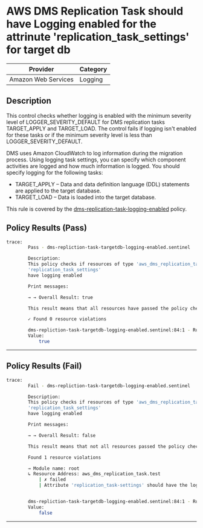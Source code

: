 # AWS DMS Replication Task should have Logging enabled for the attrinute 'replication_task_settings' for target db

| Provider            |    Category   |
| ------------------- |   ---------   |
| Amazon Web Services |    Logging    |

## Description

This control checks whether logging is enabled with the minimum severity level of LOGGER_SEVERITY_DEFAULT for DMS replication tasks TARGET_APPLY and TARGET_LOAD. The control fails if logging isn't enabled for these tasks or if the minimum severity level is less than LOGGER_SEVERITY_DEFAULT.

DMS uses Amazon CloudWatch to log information during the migration process. Using logging task settings, you can specify which component activities are logged and how much information is logged. You should specify logging for the following tasks:

  - TARGET_APPLY – Data and data definition language (DDL) statements are applied to the target database.
  - TARGET_LOAD – Data is loaded into the target database.

This rule is covered by the [dms-replication-task-logging-enabled](../../policies/dms-replication-task-logging-enabled.sentinel) policy.

## Policy Results (Pass)

```bash
trace:
        Pass - dms-repliction-task-targetdb-logging-enabled.sentinel

        Description:
        This policy checks if resources of type 'aws_dms_replication_task' have the
        'replication_task_settings'
        have logging enabled

        Print messages:

        → → Overall Result: true

        This result means that all resources have passed the policy check for the policy dms-replication-instances-should-not-be-public.

        ✓ Found 0 resource violations

        dms-repliction-task-targetdb-logging-enabled.sentinel:84:1 - Rule "main"
        Value:
            true
```

---

## Policy Results (Fail)

```bash
trace:
        Fail - dms-repliction-task-targetdb-logging-enabled.sentinel

        Description:
        This policy checks if resources of type 'aws_dms_replication_task' have the
        'replication_task_settings'
        have logging enabled

        Print messages:

        → → Overall Result: false

        This result means that not all resources passed the policy check and the protected behavior is not allowed for the policy dms-replication-instances-should-not-be-public.

        Found 1 resource violations

        → Module name: root
        ↳ Resource Address: aws_dms_replication_task.test
            | ✗ failed
            | Attribute 'replication_task-settings' should have the logging enabled for AWS DMS Replication Task.Refer to https://docs.aws.amazon.com/securityhub/latest/userguide/dms-controls.html#dms-7 for more details.


        dms-repliction-task-targetdb-logging-enabled.sentinel:84:1 - Rule "main"
        Value:
            false
```

---
